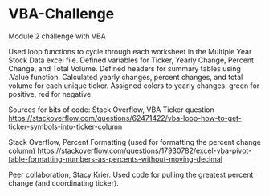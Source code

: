 # VBA-Challenge
Module 2 challenge with VBA

Used loop functions to cycle through each worksheet in the Multiple Year Stock Data excel file.
  Defined variables for Ticker, Yearly Change, Percent Change, and Total Volume.
  Defined headers for summary tables using .Value function.
  Calculated yearly changes, percent changes, and total volume for each unique ticker.
  Assigned colors to yearly changes: green for positive, red for negative.

Sources for bits of code:
  Stack Overflow, VBA Ticker question
    https://stackoverflow.com/questions/62471422/vba-loop-how-to-get-ticker-symbols-into-ticker-column

  Stack Overflow, Percent Formatting (used for formatting the percent change column)
    https://stackoverflow.com/questions/17930782/excel-vba-pivot-table-formatting-numbers-as-percents-without-moving-decimal

  Peer collaboration, Stacy Krier. Used code for pulling the greatest percent change (and coordinating ticker).
